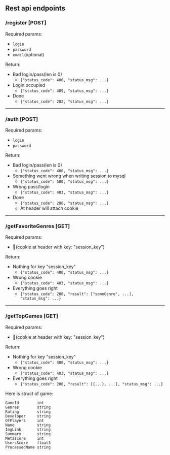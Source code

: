 
## Rest api endpoints  
  
### /register [POST]  
Required params:  
- `login` 
- `password`
- `email`(optional)  
  
Return:  
 
 - Bad login/pass(len is 0)
	 - `{"status_code": 400, "status_msg": ...}` 
 - Login occupied
	 - `{"status_code": 409, "status_msg": ...}`
- Done
	- `{"status_code": 202, "status_msg": ...}`
---
### /auth [POST]
Required params:  
- `login`  
- `password`  

Return:
 - Bad login/pass(len is 0)
	- `{"status_code": 400, "status_msg": ...}` 
- Something went wrong when writing session to mysql
	- `{"status_code": 500, "status_msg": ...}` 
- Wrong pass/login
	- `{"status_code": 403, "status_msg": ...}` 
- Done
	- `{"status_code": 200, "status_msg": ...}` 
	- At header will attach cookie
---
### /getFavoriteGenres [GET]
Required params:  
- 🤨(cookie at header with key: "session_key")

Return:
- Nothing for key "session_key"
	- `{"status_code": 400, "status_msg": ...}` 
- Wrong cookie
	- `{"status_code": 403, "status_msg": ...}` 
- Everything goes right
	- `{"status_code": 200, "result": ["someGenre", ...], "status_msg": ...}` 
---
### /getTopGames [GET]
Required params:  
- 🤨(cookie at header with key: "session_key")

Return:
- Nothing for key "session_key"
	- `{"status_code": 400, "status_msg": ...}` 
- Wrong cookie
	- `{"status_code": 403, "status_msg": ...}` 
- Everything goes right
	- `{"status_code": 200, "result": [{...}, ...], "status_msg": ...}` 

Here is struct of game:

```	
GameId        int
Genres        string
Rating        string
Developer     string
OfPlayers     int
Name          string
ImgLink       string
Summary       string
Metascore     int   
UsersScore    float3
ProcessedName string
 ```
